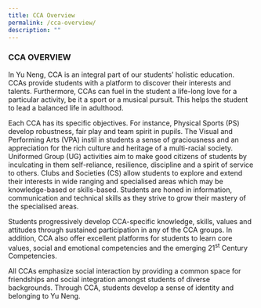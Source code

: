 ```yaml
---
title: CCA Overview
permalink: /cca-overview/
description: ""
---
```







### CCA OVERVIEW

In Yu Neng, CCA is an integral part of our students’ holistic education.  CCAs provide students with a platform to discover their interests and talents. Furthermore, CCAs can fuel in the student a life-long love for a particular activity, be it a sport or a musical pursuit. This helps the student to lead a balanced life in adulthood. 

Each CCA has its specific objectives. For instance, Physical Sports (PS) develop robustness, fair play and team spirit in pupils. The Visual and Performing Arts (VPA) instil in students a sense of graciousness and an appreciation for the rich culture and heritage of a multi-racial society. Uniformed Group (UG) activities aim to make good citizens of students by inculcating in them self-reliance, resilience, discipline and a spirit of service to others. Clubs and Societies (CS) allow students to explore and extend their interests in wide ranging and specialised areas which may be knowledge-based or skills-based. Students are honed in information, communication and technical skills as they strive to grow their mastery of the specialised areas. 

Students progressively develop CCA-specific knowledge, skills, values and attitudes through sustained participation in any of the CCA groups. In addition, CCA also offer excellent platforms for students to learn core values, social and emotional competencies and the emerging 21<sup>st</sup> Century Competencies. 

All CCAs emphasize social interaction by providing a common space for friendships and social integration amongst students of diverse backgrounds. Through CCA, students develop a sense of identity and belonging to Yu Neng.
